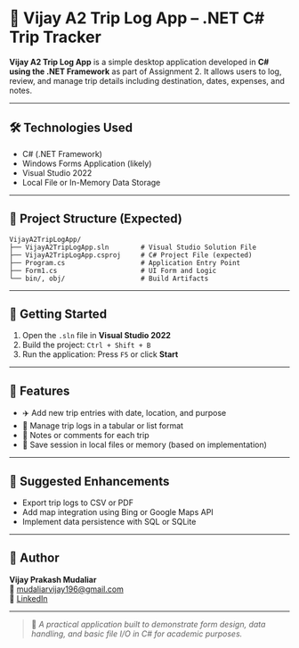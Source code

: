 # 🧭 Vijay A2 Trip Log App – .NET C# Trip Tracker

**Vijay A2 Trip Log App** is a simple desktop application developed in **C# using the .NET Framework** as part of Assignment 2. It allows users to log, review, and manage trip details including destination, dates, expenses, and notes.

---

## 🛠️ Technologies Used

- C# (.NET Framework)
- Windows Forms Application (likely)
- Visual Studio 2022
- Local File or In-Memory Data Storage

---

## 📁 Project Structure (Expected)

```
VijayA2TripLogApp/
├── VijayA2TripLogApp.sln        # Visual Studio Solution File
├── VijayA2TripLogApp.csproj     # C# Project File (expected)
├── Program.cs                   # Application Entry Point
├── Form1.cs                     # UI Form and Logic
└── bin/, obj/                   # Build Artifacts
```

---

## 🚀 Getting Started

1. Open the `.sln` file in **Visual Studio 2022**
2. Build the project: `Ctrl + Shift + B`
3. Run the application: Press `F5` or click **Start**

---

## 🎯 Features

- ✈️ Add new trip entries with date, location, and purpose
- 💼 Manage trip logs in a tabular or list format
- 📖 Notes or comments for each trip
- 💾 Save session in local files or memory (based on implementation)

---

## 📌 Suggested Enhancements

- Export trip logs to CSV or PDF
- Add map integration using Bing or Google Maps API
- Implement data persistence with SQL or SQLite

---

## 👤 Author

**Vijay Prakash Mudaliar**  
📧 [mudaliarvijay196@gmail.com](mailto:mudaliarvijay196@gmail.com)  
🔗 [LinkedIn](https://www.linkedin.com/in/vijay-mudaliar)

---

> 🧠 *A practical application built to demonstrate form design, data handling, and basic file I/O in C# for academic purposes.*
